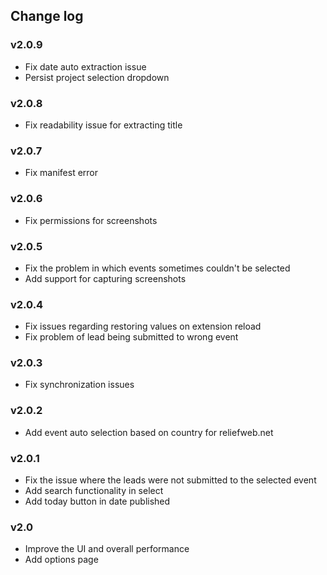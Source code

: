 ## Change log

### v2.0.9

* Fix date auto extraction issue
* Persist project selection dropdown

### v2.0.8

* Fix readability issue for extracting title

### v2.0.7

* Fix manifest error

### v2.0.6

* Fix permissions for screenshots

### v2.0.5

* Fix the problem in which events sometimes couldn't be selected
* Add support for capturing screenshots

### v2.0.4

* Fix issues regarding restoring values on extension reload
* Fix problem of lead being submitted to wrong event

### v2.0.3

* Fix synchronization issues

### v2.0.2

* Add event auto selection based on country for reliefweb.net

### v2.0.1

* Fix the issue where the leads were not submitted to the selected event
* Add search functionality in select
* Add today button in date published

### v2.0

* Improve the UI and overall performance
* Add options page
